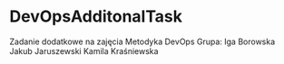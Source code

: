 # DevOpsAdditonalTask
Zadanie dodatkowe na zajęcia Metodyka DevOps
Grupa:
Iga Borowska
Jakub Jaruszewski
Kamila Kraśniewska
